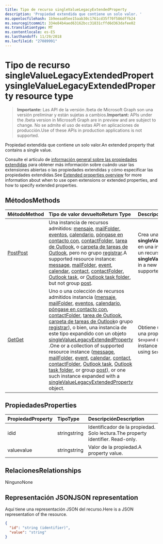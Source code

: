 ```yaml
---
title: Tipo de recurso singleValueLegacyExtendedProperty
description: 'Propiedad extendida que contiene un solo valor. '
ms.openlocfilehash: 1b9eeaa05ee15aab30c1761cd35f70f586dffb24
ms.sourcegitcommit: 334e84b4aed63162bcc31831cffd6d363dafee02
ms.translationtype: MT
ms.contentlocale: es-ES
ms.lasthandoff: 11/29/2018
ms.locfileid: "27089991"
---
```

# <a name="singlevaluelegacyextendedproperty-resource-type"></a><span data-ttu-id="bb9d4-103">Tipo de recurso singleValueLegacyExtendedProperty</span><span class="sxs-lookup"><span data-stu-id="bb9d4-103">singleValueLegacyExtendedProperty resource type</span></span>

> <span data-ttu-id="bb9d4-104">**Importante:** Las API de la versión /beta de Microsoft Graph son una versión preliminar y están sujetas a cambios.</span><span class="sxs-lookup"><span data-stu-id="bb9d4-104">**Important:** APIs under the /beta version in Microsoft Graph are in preview and are subject to change.</span></span> <span data-ttu-id="bb9d4-105">No se admite el uso de estas API en aplicaciones de producción.</span><span class="sxs-lookup"><span data-stu-id="bb9d4-105">Use of these APIs in production applications is not supported.</span></span>

<span data-ttu-id="bb9d4-106">Propiedad extendida que contiene un solo valor.</span><span class="sxs-lookup"><span data-stu-id="bb9d4-106">An extended property that contains a single value.</span></span> 

<span data-ttu-id="bb9d4-107">Consulte el artículo de [información general sobre las propiedades extendidas](../resources/extended-properties-overview.md) para obtener más información sobre cuándo usar las extensiones abiertas o las propiedades extendidas y cómo especificar las propiedades extendidas.</span><span class="sxs-lookup"><span data-stu-id="bb9d4-107">See [Extended properties overview](../resources/extended-properties-overview.md) for more information about when to use open extensions or extended properties, and how to specify extended properties.</span></span> 


## <a name="methods"></a><span data-ttu-id="bb9d4-108">Métodos</span><span class="sxs-lookup"><span data-stu-id="bb9d4-108">Methods</span></span>

| <span data-ttu-id="bb9d4-109">Método</span><span class="sxs-lookup"><span data-stu-id="bb9d4-109">Method</span></span>           | <span data-ttu-id="bb9d4-110">Tipo de valor devuelto</span><span class="sxs-lookup"><span data-stu-id="bb9d4-110">Return Type</span></span>    |<span data-ttu-id="bb9d4-111">Descripción</span><span class="sxs-lookup"><span data-stu-id="bb9d4-111">Description</span></span>|
|:---------------|:--------|:----------|
|[<span data-ttu-id="bb9d4-112">Post</span><span class="sxs-lookup"><span data-stu-id="bb9d4-112">Post</span></span>](../api/singlevaluelegacyextendedproperty-post-singlevalueextendedproperties.md) | <span data-ttu-id="bb9d4-113">Una instancia de recursos admitidos: [mensaje](../resources/message.md), [mailFolder](../resources/mailfolder.md), [eventos](../resources/event.md), [calendario](../resources/calendar.md), [póngase en contacto con](../resources/contact.md), [contactFolder](../resources/contactfolder.md), [tarea de Outlook](../resources/outlooktask.md), o [carpeta de tareas de Outlook](../resources/outlooktaskfolder.md), pero no grupo [registrar](../resources/post.md).</span><span class="sxs-lookup"><span data-stu-id="bb9d4-113">A supported resource instance: [message](../resources/message.md), [mailFolder](../resources/mailfolder.md), [event](../resources/event.md), [calendar](../resources/calendar.md), [contact](../resources/contact.md), [contactFolder](../resources/contactfolder.md), [Outlook task](../resources/outlooktask.md), or [Outlook task folder](../resources/outlooktaskfolder.md), but not group [post](../resources/post.md).</span></span> | <span data-ttu-id="bb9d4-114">Crea una **singleValueLegacyExtendedProperty** en una instancia nueva o existente de un recurso compatible.</span><span class="sxs-lookup"><span data-stu-id="bb9d4-114">Create a **singleValueLegacyExtendedProperty** in a new or existing instance of a supported resource.</span></span> |
|[<span data-ttu-id="bb9d4-115">Get</span><span class="sxs-lookup"><span data-stu-id="bb9d4-115">Get</span></span>](../api/singlevaluelegacyextendedproperty-get.md) |<span data-ttu-id="bb9d4-116">Uno o una colección de recursos admitidos instancia ([mensaje](../resources/message.md), [mailFolder](../resources/mailfolder.md), [eventos](../resources/event.md), [calendario](../resources/calendar.md), [póngase en contacto con](../resources/contact.md), [contactFolder](../resources/contactfolder.md), [tarea de Outlook](../resources/outlooktask.md), [carpeta de tareas de Outlook](../resources/outlooktaskfolder.md)o grupo [registrar](../resources/post.md)), o bien, una instancia de este tipo expandido con un objeto [singleValueLegacyExtendedProperty](singlevaluelegacyextendedproperty.md) .</span><span class="sxs-lookup"><span data-stu-id="bb9d4-116">One or a collection of supported resource instance ([message](../resources/message.md), [mailFolder](../resources/mailfolder.md), [event](../resources/event.md), [calendar](../resources/calendar.md), [contact](../resources/contact.md), [contactFolder](../resources/contactfolder.md), [Outlook task](../resources/outlooktask.md), [Outlook task folder](../resources/outlooktaskfolder.md), or group [post](../resources/post.md)), or one such instance expanded with a [singleValueLegacyExtendedProperty](singlevaluelegacyextendedproperty.md) object.</span></span> |<span data-ttu-id="bb9d4-117">Obtiene una instancia del recurso con una propiedad extendida mediante `$expand` o `$filter`.</span><span class="sxs-lookup"><span data-stu-id="bb9d4-117">Get a resource instance with an extended property using `$expand` or `$filter`.</span></span>|

## <a name="properties"></a><span data-ttu-id="bb9d4-118">Propiedades</span><span class="sxs-lookup"><span data-stu-id="bb9d4-118">Properties</span></span>
| <span data-ttu-id="bb9d4-119">Propiedad</span><span class="sxs-lookup"><span data-stu-id="bb9d4-119">Property</span></span>     | <span data-ttu-id="bb9d4-120">Tipo</span><span class="sxs-lookup"><span data-stu-id="bb9d4-120">Type</span></span>   |<span data-ttu-id="bb9d4-121">Descripción</span><span class="sxs-lookup"><span data-stu-id="bb9d4-121">Description</span></span>|
|:---------------|:--------|:----------|
|<span data-ttu-id="bb9d4-122">id</span><span class="sxs-lookup"><span data-stu-id="bb9d4-122">id</span></span>|<span data-ttu-id="bb9d4-123">string</span><span class="sxs-lookup"><span data-stu-id="bb9d4-123">string</span></span>|<span data-ttu-id="bb9d4-p102">Identificador de la propiedad. Solo lectura.</span><span class="sxs-lookup"><span data-stu-id="bb9d4-p102">The property identifier. Read-only.</span></span>|
|<span data-ttu-id="bb9d4-126">value</span><span class="sxs-lookup"><span data-stu-id="bb9d4-126">value</span></span>|<span data-ttu-id="bb9d4-127">string</span><span class="sxs-lookup"><span data-stu-id="bb9d4-127">string</span></span>|<span data-ttu-id="bb9d4-128">Valor de la propiedad.</span><span class="sxs-lookup"><span data-stu-id="bb9d4-128">A property value.</span></span>|

## <a name="relationships"></a><span data-ttu-id="bb9d4-129">Relaciones</span><span class="sxs-lookup"><span data-stu-id="bb9d4-129">Relationships</span></span>
<span data-ttu-id="bb9d4-130">Ninguno</span><span class="sxs-lookup"><span data-stu-id="bb9d4-130">None</span></span>


## <a name="json-representation"></a><span data-ttu-id="bb9d4-131">Representación JSON</span><span class="sxs-lookup"><span data-stu-id="bb9d4-131">JSON representation</span></span>

<span data-ttu-id="bb9d4-132">Aquí tiene una representación JSON del recurso.</span><span class="sxs-lookup"><span data-stu-id="bb9d4-132">Here is a JSON representation of the resource.</span></span>

<!-- {
  "blockType": "resource",
  "optionalProperties": [

  ],
  "@odata.type": "microsoft.graph.singleValueLegacyExtendedProperty"
}-->

```json
{
  "id": "string (identifier)",
  "value": "string"
}

```

<!-- uuid: 8fcb5dbc-d5aa-4681-8e31-b001d5168d79
2015-10-25 14:57:30 UTC -->
<!-- {
  "type": "#page.annotation",
  "description": "singleValueLegacyExtendedProperty resource",
  "keywords": "",
  "section": "documentation",
  "tocPath": ""
}-->